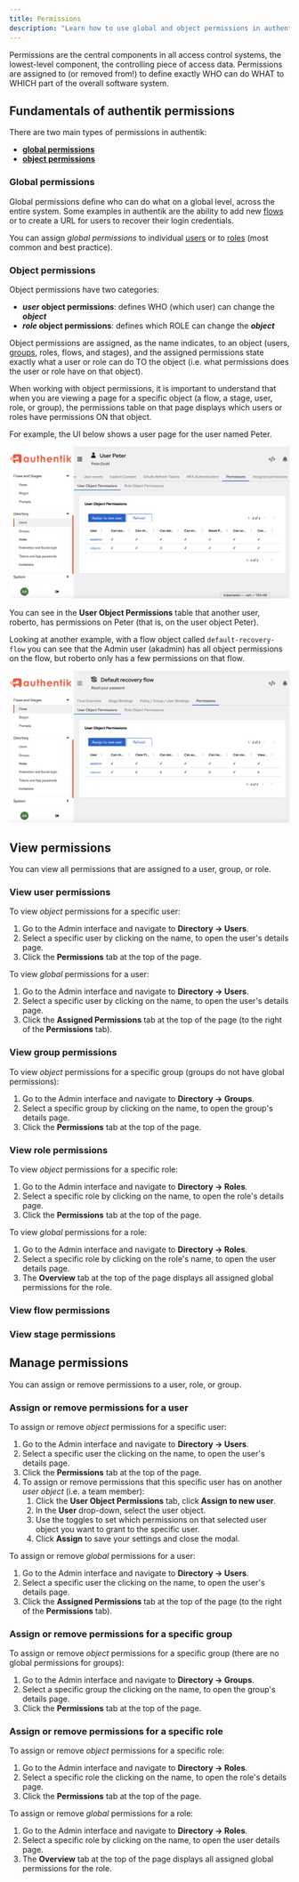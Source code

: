 ```yaml
---
title: Permissions
description: "Learn how to use global and object permissions in authentik."
---
```


Permissions are the central components in all access control systems, the lowest-level component, the controlling piece of access data. Permissions are assigned to (or removed from!) to define exactly WHO can do WHAT to WHICH part of the overall software system.

## Fundamentals of authentik permissions

There are two main types of permissions in authentik:

*   [**global permissions**](#global-permissions)
*   [**object permissions**](#object-permissions)

### Global permissions

Global permissions define who can do what on a global level, across the entire system. Some examples in authentik are the ability to add new [flows](../../flow/index.md) or to create a URL for users to recover their login credentials.

You can assign _global permissions_ to individual [users](../user/index.mdx) or to [roles](../roles/index.mdx) (most common and best practice).

### Object permissions

Object permissions have two categories:

-   **_user_ object permissions**: defines WHO (which user) can change the **_object_**
-   **_role_ object permissions**: defines which ROLE can change the **_object_**

Object permissions are assigned, as the name indicates, to an object (users, [groups](../group.md), roles, flows, and stages), and the assigned permissions state exactly what a user or role can do TO the object (i.e. what permissions does the user or role have on that object).

When working with object permissions, it is important to understand that when you are viewing a page for a specific object (a flow, a stage, user, role, or group), the permissions table on that page displays which users or roles have permissions ON that object.

For example, the UI below shows a user page for the user named Peter.

![](./user-page.png)

You can see in the **User Object Permissions** table that another user, roberto, has permissions on Peter (that is, on the user object Peter).

Looking at another example, with a flow object called `default-recovery-flow` you can see that the Admin user (akadmin) has all object permissions on the flow, but roberto only has a few permissions on that flow.

![](./flow-page.png)

## View permissions

You can view all permissions that are assigned to a user, group, or role.

### View user permissions

To view _object_ permissions for a specific user:

1. Go to the Admin interface and navigate to **Directory -> Users**.
2. Select a specific user by clicking on the name, to open the user's details page.
3. Click the **Permissions** tab at the top of the page.

To view _global_ permissions for a user:

1. Go to the Admin interface and navigate to **Directory -> Users**.
2. Select a specific user by clicking on the name, to open the user's details page.
3. Click the **Assigned Permissions** tab at the top of the page (to the right of the **Permissions** tab).

### View group permissions

To view _object_ permissions for a specific group (groups do not have global permissions):

1. Go to the Admin interface and navigate to **Directory -> Groups**.
2. Select a specific group by clicking on the name, to open the group's details page.
3. Click the **Permissions** tab at the top of the page.

### View role permissions

To view _object_ permissions for a specific role:

1. Go to the Admin interface and navigate to **Directory -> Roles**.
2. Select a specific role by clicking on the name, to open the role's details page.
3. Click the **Permissions** tab at the top of the page.

To view _global_ permissions for a role:

1. Go to the Admin interface and navigate to **Directory -> Roles**.
2. Select a specific role by clicking on the role's name, to open the user details page.
3. The **Overview** tab at the top of the page displays all assigned global permissions for the role.

### View flow permissions



### View stage permissions

## Manage permissions

You can assign or remove permissions to a user, role, or group.

### Assign or remove permissions for a user

To assign or remove _object_ permissions for a specific user:

1. Go to the Admin interface and navigate to **Directory -> Users**.
2. Select a specific user the clicking on the name, to open the user's details page.
3. Click the **Permissions** tab at the top of the page.
4. To assign or remove permissions that this specific user has on another _user object_ (i.e. a team member):
    1. Click the **User Object Permissions** tab, click **Assign to new user**.
    2. In the **User** drop-down, select the user object.
    3. Use the toggles to set which permissions on that selected user object you want to grant to the specific user.
    4. Click **Assign** to save your settings and close the modal.

To assign or remove _global_ permissions for a user:

1. Go to the Admin interface and navigate to **Directory -> Users**.
2. Select a specific user the clicking on the name, to open the user's details page.
3. Click the **Assigned Permissions** tab at the top of the page (to the right of the **Permissions** tab).

### Assign or remove permissions for a specific group

To assign or remove _object_ permissions for a specific group (there are no global permissions for groups):

1. Go to the Admin interface and navigate to **Directory -> Groups**.
2. Select a specific group the clicking on the name, to open the group's details page.
3. Click the **Permissions** tab at the top of the page.

### Assign or remove permissions for a specific role

To assign or remove _object_ permissions for a specific role:

1. Go to the Admin interface and navigate to **Directory -> Roles**.
2. Select a specific role the clicking on the name, to open the role's details page.
3. Click the **Permissions** tab at the top of the page.

To assign or remove _global_ permissions for a role:

1. Go to the Admin interface and navigate to **Directory -> Roles**.
2. Select a specific role by clicking on the name, to open the user details page.
3. The **Overview** tab at the top of the page displays all assigned global permissions for the role.
